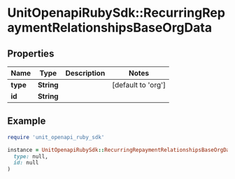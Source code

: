 # UnitOpenapiRubySdk::RecurringRepaymentRelationshipsBaseOrgData

## Properties

| Name | Type | Description | Notes |
| ---- | ---- | ----------- | ----- |
| **type** | **String** |  | [default to &#39;org&#39;] |
| **id** | **String** |  |  |

## Example

```ruby
require 'unit_openapi_ruby_sdk'

instance = UnitOpenapiRubySdk::RecurringRepaymentRelationshipsBaseOrgData.new(
  type: null,
  id: null
)
```

